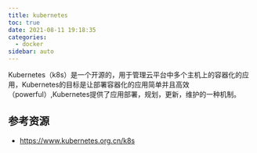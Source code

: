 ```yaml
---
title: kubernetes
toc: true
date: 2021-08-11 19:18:35
categories:
  - docker
sidebar: auto
---
```


Kubernetes（k8s）是一个开源的，用于管理云平台中多个主机上的容器化的应用，Kubernetes的目标是让部署容器化的应用简单并且高效（powerful）,Kubernetes提供了应用部署，规划，更新，维护的一种机制。


## 参考资源 

- https://www.kubernetes.org.cn/k8s
